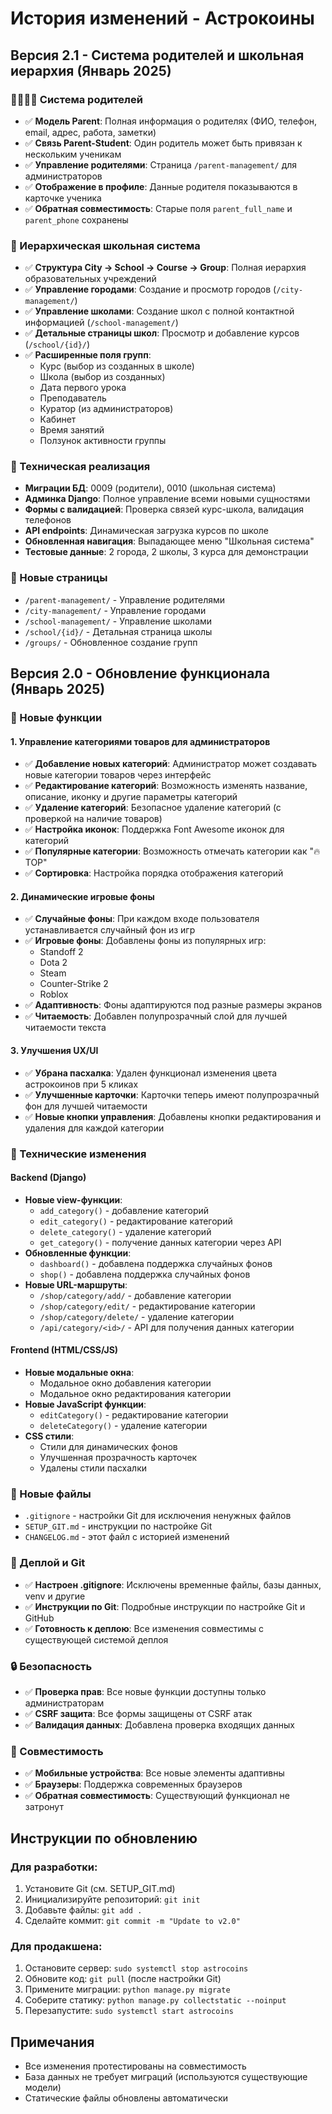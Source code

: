 # История изменений - Астрокоины

## Версия 2.1 - Система родителей и школьная иерархия (Январь 2025)

### 👨‍👩‍👧‍👦 Система родителей
- ✅ **Модель Parent**: Полная информация о родителях (ФИО, телефон, email, адрес, работа, заметки)
- ✅ **Связь Parent-Student**: Один родитель может быть привязан к нескольким ученикам
- ✅ **Управление родителями**: Страница `/parent-management/` для администраторов
- ✅ **Отображение в профиле**: Данные родителя показываются в карточке ученика
- ✅ **Обратная совместимость**: Старые поля `parent_full_name` и `parent_phone` сохранены

### 🏫 Иерархическая школьная система
- ✅ **Структура City → School → Course → Group**: Полная иерархия образовательных учреждений
- ✅ **Управление городами**: Создание и просмотр городов (`/city-management/`)
- ✅ **Управление школами**: Создание школ с полной контактной информацией (`/school-management/`)
- ✅ **Детальные страницы школ**: Просмотр и добавление курсов (`/school/{id}/`)
- ✅ **Расширенные поля групп**:
  - Курс (выбор из созданных в школе)
  - Школа (выбор из созданных)
  - Дата первого урока
  - Преподаватель
  - Куратор (из администраторов)
  - Кабинет
  - Время занятий
  - Ползунок активности группы

### 🔧 Техническая реализация
- **Миграции БД**: 0009 (родители), 0010 (школьная система)
- **Админка Django**: Полное управление всеми новыми сущностями
- **Формы с валидацией**: Проверка связей курс-школа, валидация телефонов
- **API endpoints**: Динамическая загрузка курсов по школе
- **Обновленная навигация**: Выпадающее меню "Школьная система"
- **Тестовые данные**: 2 города, 2 школы, 3 курса для демонстрации

### 📱 Новые страницы
- `/parent-management/` - Управление родителями
- `/city-management/` - Управление городами  
- `/school-management/` - Управление школами
- `/school/{id}/` - Детальная страница школы
- `/groups/` - Обновленное создание групп

## Версия 2.0 - Обновление функционала (Январь 2025)

### 🎨 Новые функции

#### 1. Управление категориями товаров для администраторов
- ✅ **Добавление новых категорий**: Администратор может создавать новые категории товаров через интерфейс
- ✅ **Редактирование категорий**: Возможность изменять название, описание, иконку и другие параметры категорий
- ✅ **Удаление категорий**: Безопасное удаление категорий (с проверкой на наличие товаров)
- ✅ **Настройка иконок**: Поддержка Font Awesome иконок для категорий
- ✅ **Популярные категории**: Возможность отмечать категории как "🔥 TOP"
- ✅ **Сортировка**: Настройка порядка отображения категорий

#### 2. Динамические игровые фоны
- ✅ **Случайные фоны**: При каждом входе пользователя устанавливается случайный фон из игр
- ✅ **Игровые фоны**: Добавлены фоны из популярных игр:
  - Standoff 2
  - Dota 2
  - Steam
  - Counter-Strike 2
  - Roblox
- ✅ **Адаптивность**: Фоны адаптируются под разные размеры экранов
- ✅ **Читаемость**: Добавлен полупрозрачный слой для лучшей читаемости текста

#### 3. Улучшения UX/UI
- ✅ **Убрана пасхалка**: Удален функционал изменения цвета астрокоинов при 5 кликах
- ✅ **Улучшенные карточки**: Карточки теперь имеют полупрозрачный фон для лучшей читаемости
- ✅ **Новые кнопки управления**: Добавлены кнопки редактирования и удаления для каждой категории

### 🔧 Технические изменения

#### Backend (Django)
- **Новые view-функции**:
  - `add_category()` - добавление категорий
  - `edit_category()` - редактирование категорий  
  - `delete_category()` - удаление категорий
  - `get_category()` - получение данных категории через API
- **Обновленные функции**:
  - `dashboard()` - добавлена поддержка случайных фонов
  - `shop()` - добавлена поддержка случайных фонов
- **Новые URL-маршруты**:
  - `/shop/category/add/` - добавление категории
  - `/shop/category/edit/` - редактирование категории
  - `/shop/category/delete/` - удаление категории
  - `/api/category/<id>/` - API для получения данных категории

#### Frontend (HTML/CSS/JS)
- **Новые модальные окна**:
  - Модальное окно добавления категории
  - Модальное окно редактирования категории
- **Новые JavaScript функции**:
  - `editCategory()` - редактирование категории
  - `deleteCategory()` - удаление категории
- **CSS стили**:
  - Стили для динамических фонов
  - Улучшенная прозрачность карточек
  - Удалены стили пасхалки

### 📂 Новые файлы
- `.gitignore` - настройки Git для исключения ненужных файлов
- `SETUP_GIT.md` - инструкции по настройке Git
- `CHANGELOG.md` - этот файл с историей изменений

### 🚀 Деплой и Git
- ✅ **Настроен .gitignore**: Исключены временные файлы, базы данных, venv и другие
- ✅ **Инструкции по Git**: Подробные инструкции по настройке Git и GitHub
- ✅ **Готовность к деплою**: Все изменения совместимы с существующей системой деплоя

### 🔒 Безопасность
- ✅ **Проверка прав**: Все новые функции доступны только администраторам
- ✅ **CSRF защита**: Все формы защищены от CSRF атак
- ✅ **Валидация данных**: Добавлена проверка входящих данных

### 📱 Совместимость
- ✅ **Мобильные устройства**: Все новые элементы адаптивны
- ✅ **Браузеры**: Поддержка современных браузеров
- ✅ **Обратная совместимость**: Существующий функционал не затронут

## Инструкции по обновлению

### Для разработки:
1. Установите Git (см. SETUP_GIT.md)
2. Инициализируйте репозиторий: `git init`
3. Добавьте файлы: `git add .`
4. Сделайте коммит: `git commit -m "Update to v2.0"`

### Для продакшена:
1. Остановите сервер: `sudo systemctl stop astrocoins`
2. Обновите код: `git pull` (после настройки Git)
3. Примените миграции: `python manage.py migrate`
4. Соберите статику: `python manage.py collectstatic --noinput`
5. Перезапустите: `sudo systemctl start astrocoins`

## Примечания
- Все изменения протестированы на совместимость
- База данных не требует миграций (используются существующие модели)
- Статические файлы обновлены автоматически